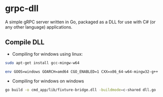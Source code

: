 # grpc-dll
A simple gRPC server written in Go, packaged as a DLL for use with C# (or any other language) applications.

## Compile DLL

- Compiling for windows using linux:
```sh
sudo apt-get install gcc-mingw-w64

env GOOS=windows GOARCH=amd64 CGO_ENABLED=1 CXX=x86_64-w64-mingw32-g++ CC=x86_64-w64-mingw32-gcc go build -o cmd_app/lib/fixture-bridge.dll -buildmode=c-shared dll.go
```

- Compiling for windows on windows
```sh
go build -o cmd_app/lib/fixture-bridge.dll -buildmode=c-shared dll.go
```

